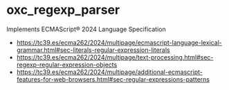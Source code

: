 # oxc_regexp_parser

Implements ECMAScript® 2024 Language Specification

- https://tc39.es/ecma262/2024/multipage/ecmascript-language-lexical-grammar.html#sec-literals-regular-expression-literals
- https://tc39.es/ecma262/2024/multipage/text-processing.html#sec-regexp-regular-expression-objects
- https://tc39.es/ecma262/2024/multipage/additional-ecmascript-features-for-web-browsers.html#sec-regular-expressions-patterns

